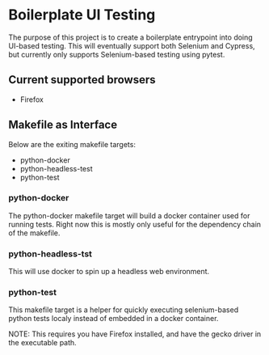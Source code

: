 # Boilerplate UI Testing

The purpose of this project is to create a boilerplate entrypoint into doing UI-based
testing. This will eventually support both Selenium and Cypress, but currently only supports
Selenium-based testing using pytest.

## Current supported browsers

- Firefox

## Makefile as Interface

Below are the exiting makefile targets:

- python-docker
- python-headless-test
- python-test

### python-docker

The python-docker makefile target will build a docker container used for running tests. Right now this
is mostly only useful for the dependency chain of the makefile.

### python-headless-tst

This will use docker to spin up a headless web environment.

### python-test

This makefile target is a helper for quickly executing selenium-based python tests localy instead of
embedded in a docker container.

NOTE: This requires you have Firefox installed, and have the gecko driver in the executable path.